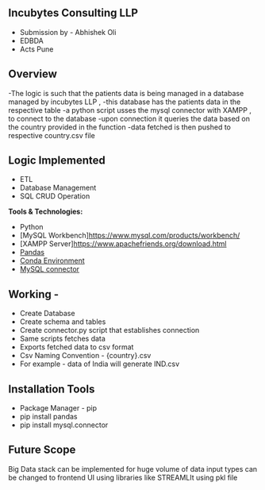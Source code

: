 ## Incubytes Consulting LLP
- Submission by - Abhishek Oli
- EDBDA
- Acts Pune

## Overview
-The logic is such that the patients data is being managed in a database managed by incubytes LLP ,
-this database has the patients data in the respective table
-a python script usses the mysql connector with XAMPP , to connect to the database
-upon connection it queries the data based on the country provided in the function
-data fetched is then pushed to respective country.csv file


## Logic Implemented
- ETL
- Database Management
- SQL CRUD Operation

**Tools & Technologies:**
- Python 
- [MySQL Workbench]https://www.mysql.com/products/workbench/
- [XAMPP Server]https://www.apachefriends.org/download.html
- [Pandas](https://pandas.pydata.org/docs/)
- [Conda Environment](https://conda.io/projects/conda/en/latest/user-guide/tasks/manage-environments.html#activating-an-environment)
- [MySQL connector](https://dev.mysql.com/doc/connector-python/en/connector-python-introduction.html)


## Working -

- Create Database
- Create schema and tables
- Create connector.py script that establishes connection
- Same scripts fetches data
- Exports fetched data to csv format
- Csv Naming Convention - {country}.csv
- For example - data of India will generate IND.csv


## Installation Tools
- Package Manager - pip
- pip install pandas
- pip install mysql.connector

## Future Scope
Big Data stack can be implemented for huge volume of data
input types can be changed to frontend UI using libraries like STREAMLIt using pkl file